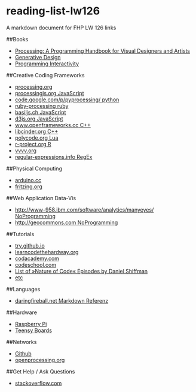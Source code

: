 reading-list-lw126
==================

A markdown document for FHP LW 126 links
 
##Books  
- [Processing: A Programming Handbook for Visual Designers and Artists](http://processing.org/books/)  
- [Generative Design](http://processing.org/books/)  
- [Programming Interactivity](http://shop.oreilly.com/product/9780596154158.do)    

##Creative Coding Frameworks  

- [processing.org](http://processing.org)  
- [processingjs.org JavaScript](http://processingjs.org)  
- [code.google.com/p/pyprocessing/ python  ](http://code.google.com/p/pyprocessing/)  
- [ruby-processing ruby](https://github.com/jashkenas/ruby-processing)  
- [basiljs.ch JavaScript](http://basiljs.ch)  
- [d3js.org JavaScript](http://d3js.org)  
- [www.openframeworks.cc C++](http://www.openframeworks.cc)  
- [libcinder.org C++](http://libcinder.org)  
- [polycode.org Lua](http://polycode.org)  
- [r-project.org R](http://www.r-project.org)  
- [vvvv.org](http://www.vvvv.org/)  
- [regular-expressions.info RegEx](http://www.regular-expressions.info)  

##Physical Computing  
- [arduino.cc](http://arduino.cc)  
- [fritzing.org](http://fritzing.org)  

##Web Application Data-Vis    
- [http://www-958.ibm.com/software/analytics/manyeyes/ NoProgramming  ](http://www-958.ibm.com/software/analytics/manyeyes/)  
- [http://geocommons.com NoProgramming  ](http://geocommons.com)  

##Tutorials  
- [try.github.io](http://try.github.io/levels/1/challenges/1)  
- [learncodethehardway.org](http://learncodethehardway.org)  
- [codacademy.com](http://codacademy.com)  
- [codeschool.com](https://www.codeschool.) 
- [List of »Nature of Code« Episodes by Daniel Shiffman](https://gist.github.com/Powder/7205813)
- [etc](http://lmgtfy.com/?q=online+programming+tutorial)  

##Languages  
- [daringfireball.net Markdown Referenz](http://daringfireball.net/projects/markdown/)  

##Hardware   
- [Raspberry Pi](http://www.raspberrypi.org)  
- [Teensy Boards](http://www.pjrc.com/store/teensy.html)  

##Networks  
- [Github](https://github.com)  
- [openprocessing.org](http://openprocessing.org)  

##Get Help / Ask Questions  
- [stackoverflow.com](http://stackoverflow.com)  
